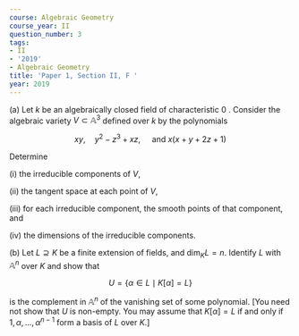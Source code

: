 ```yaml
---
course: Algebraic Geometry
course_year: II
question_number: 3
tags:
- II
- '2019'
- Algebraic Geometry
title: 'Paper 1, Section II, F '
year: 2019
---
```




(a) Let $k$ be an algebraically closed field of characteristic 0 . Consider the algebraic variety $V \subset \mathbb{A}^{3}$ defined over $k$ by the polynomials

$$x y, \quad y^{2}-z^{3}+x z, \quad \text { and } x(x+y+2 z+1)$$

Determine

(i) the irreducible components of $V$,

(ii) the tangent space at each point of $V$,

(iii) for each irreducible component, the smooth points of that component, and

(iv) the dimensions of the irreducible components.

(b) Let $L \supseteq K$ be a finite extension of fields, and $\operatorname{dim}_{K} L=n$. Identify $L$ with $\mathbb{A}^{n}$ over $K$ and show that

$$U=\{\alpha \in L \mid K[\alpha]=L\}$$

is the complement in $\mathbb{A}^{n}$ of the vanishing set of some polynomial. [You need not show that $U$ is non-empty. You may assume that $K[\alpha]=L$ if and only if $1, \alpha, \ldots, \alpha^{n-1}$ form a basis of $L$ over $K$.]